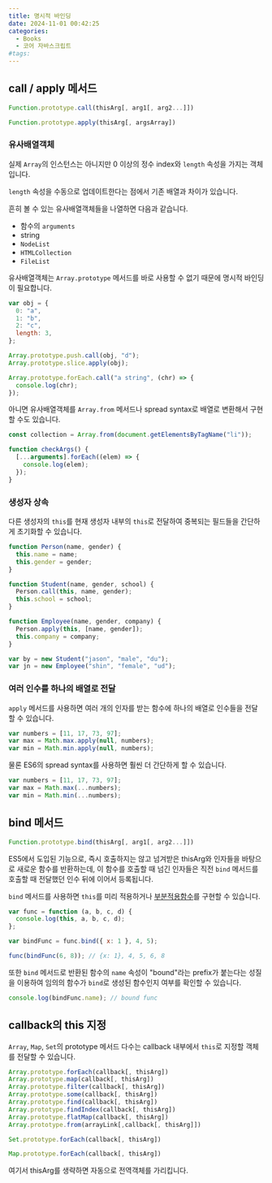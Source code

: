 ```yaml
---
title: 명시적 바인딩
date: 2024-11-01 00:42:25
categories:
  - Books
  - 코어 자바스크립트
#tags:
---
```

## call / apply 메서드

```js
Function.prototype.call(thisArg[, arg1[, arg2...]])
```

```js
Function.prototype.apply(thisArg[, argsArray])
```

### 유사배열객체

실제 `Array`의 인스턴스는 아니지만 0 이상의 정수 index와 `length` 속성을 가지는 객체입니다.

`length` 속성을 수동으로 업데이트한다는 점에서 기존 배열과 차이가 있습니다.

흔히 볼 수 있는 유사배열객체들을 나열하면 다음과 같습니다.

- 함수의 `arguments`
- string
- `NodeList`
- `HTMLCollection`
- `FileList`

유사배열객체는 `Array.prototype` 메서드를 바로 사용할 수 없기 때문에 명시적 바인딩이 필요합니다.

```js
var obj = {
  0: "a",
  1: "b",
  2: "c",
  length: 3,
};

Array.prototype.push.call(obj, "d");
Array.prototype.slice.apply(obj);
```

```js
Array.prototype.forEach.call("a string", (chr) => {
  console.log(chr);
});
```

아니면 유사배열객체를 `Array.from` 메서드나 spread syntax로 배열로 변환해서 구현할 수도 있습니다.

```js
const collection = Array.from(document.getElementsByTagName("li"));

function checkArgs() {
  [...arguments].forEach((elem) => {
    console.log(elem);
  });
}
```

### 생성자 상속

다른 생성자의 `this`를 현재 생성자 내부의 `this`로 전달하여 중복되는 필드들을 간단하게 초기화할 수 있습니다.

```js
function Person(name, gender) {
  this.name = name;
  this.gender = gender;
}

function Student(name, gender, school) {
  Person.call(this, name, gender);
  this.school = school;
}

function Employee(name, gender, company) {
  Person.apply(this, [name, gender]);
  this.company = company;
}

var by = new Student("jason", "male", "du");
var jn = new Employee("shin", "female", "ud");
```

### 여러 인수를 하나의 배열로 전달

`apply` 메서드를 사용하면 여러 개의 인자를 받는 함수에 하나의 배열로 인수들을 전달할 수 있습니다.

```js
var numbers = [11, 17, 73, 97];
var max = Math.max.apply(null, numbers);
var min = Math.min.apply(null, numbers);
```

물론 ES6의 spread syntax를 사용하면 훨씬 더 간단하게 할 수 있습니다.

```js
var numbers = [11, 17, 73, 97];
var max = Math.max(...numbers);
var min = Math.min(...numbers);
```

## bind 메서드

```js
Function.prototype.bind(thisArg[, arg1[, arg2...]])
```

ES5에서 도입된 기능으로, 즉시 호출하지는 않고 넘겨받은 thisArg와 인자들을 바탕으로 새로운 함수를 반환하는데, 이 함수를 호출할 때 넘긴 인자들은 직전 `bind` 메서드를 호출할 때 전달했던 인수 뒤에 이어서 등록됩니다.

`bind` 메서드를 사용하면 `this`를 미리 적용하거나 [부분적용함수](../../closure/example#부분적용함수)를 구현할 수 있습니다.

```js
var func = function (a, b, c, d) {
  console.log(this, a, b, c, d);
};

var bindFunc = func.bind({ x: 1 }, 4, 5);

func(bindFunc(6, 8)); // {x: 1}, 4, 5, 6, 8
```

또한 `bind` 메서드로 반환된 함수의 `name` 속성이 "bound"라는 prefix가 붙는다는 성질을 이용하여 임의의 함수가 `bind`로 생성된 함수인지 여부를 확인할 수 있습니다.

```js
console.log(bindFunc.name); // bound func
```

## callback의 this 지정

`Array`, `Map`, `Set`의 prototype 메서드 다수는 callback 내부에서 `this`로 지정할 객체를 전달할 수 있습니다.

```js
Array.prototype.forEach(callback[, thisArg])
Array.prototype.map(callback[, thisArg])
Array.prototype.filter(callback[, thisArg])
Array.prototype.some(callback[, thisArg])
Array.prototype.find(callback[, thisArg])
Array.prototype.findIndex(callback[, thisArg])
Array.prototype.flatMap(callback[, thisArg])
Array.prototype.from(arrayLink[,callback[, thisArg]])

Set.prototype.forEach(callback[, thisArg])

Map.prototype.forEach(callback[, thisArg])

```

여기서 thisArg를 생략하면 자동으로 전역객체를 가리킵니다.
